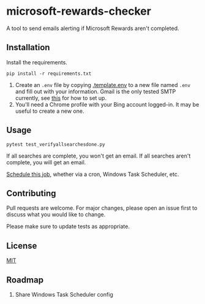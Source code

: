 # microsoft-rewards-checker

A tool to send emails alerting if Microsoft Rewards aren't completed.

## Installation

Install the requirements.

```shell
pip install -r requirements.txt
```

1. Create an `.env` file by copying [.template.env](.template.env) to a new file named `.env` and fill out with your
   information.
   Gmail is the only tested SMTP currently, see [this](https://www.gmass.co/blog/gmail-smtp/) for how to set up.
2. You'll need a Chrome profile with your Bing account logged-in.
   It may be useful to create a new one.

## Usage

```shell
pytest test_verifyallsearchesdone.py
```

If all searches are complete, you won't get an email. If all searches aren't complete, you will get an email.

[Schedule this job](https://stackoverflow.com/q/30835547/4164390), whether via a cron, Windows Task Scheduler, etc.

## Contributing

Pull requests are welcome. For major changes, please open an issue first
to discuss what you would like to change.

Please make sure to update tests as appropriate.

## License

[MIT](https://choosealicense.com/licenses/mit/)

## Roadmap

1. Share Windows Task Scheduler config